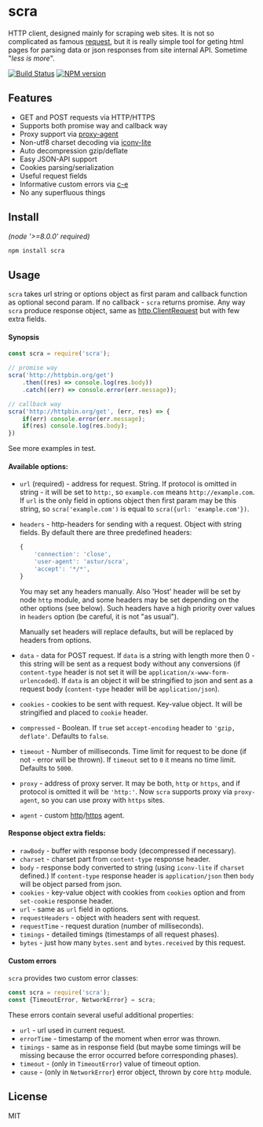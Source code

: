 # scra

HTTP client, designed mainly for scraping web sites. It is not so complicated as famous [request](https://github.com/request/request), but it is really simple tool for geting html pages for parsing data or json responses from site internal API. Sometime "_less is more_".

[![Build Status][travis-image]][travis-url]
[![NPM version][npm-image]][npm-url] 

## Features

* GET and POST requests via HTTP/HTTPS
* Supports both promise way and callback way
* Proxy support via [proxy-agent](https://github.com/TooTallNate/node-proxy-agent)
* Non-utf8 charset decoding via [iconv-lite](https://github.com/ashtuchkin/iconv-lite)
* Auto decompression gzip/deflate
* Easy JSON-API support
* Cookies parsing/serialization
* Useful request fields
* Informative custom errors via [c-e](https://github.com/astur/c-e)
* No any superfluous things

## Install

_(node '>=8.0.0' required)_

```bash
npm install scra
```

## Usage

`scra` takes url string or options object as first param and callback function as optional second param. If no callback - `scra` returns promise. Any way `scra` produce response object, same as [http.ClientRequest](https://nodejs.org/api/http.html#http_class_http_clientrequest) but with few extra fields.

#### Synopsis

````js
const scra = require('scra');

// promise way
scra('http://httpbin.org/get')
    .then((res) => console.log(res.body))
    .catch((err) => console.error(err.message));

// callback way
scra('http://httpbin.org/get', (err, res) => {
    if(err) console.error(err.message);
    if(res) console.log(res.body);
})
````

See more examples in test.

#### Available options:

* `url` (required) - address for request. String. If protocol is omitted in string - it will be set to `http:`, so `example.com` means `http://example.com`. If `url` is the only field in options object then first param may be this string, so `scra('example.com')` is equal to `scra({url: 'example.com'})`.
* `headers` - http-headers for sending with a request. Object with string fields. By default there are three predefined headers:

    ````js
    {
        'connection': 'close',
        'user-agent': 'astur/scra',
        'accept': '*/*',
    }
    ````

    You may set any headers manually. Also 'Host' header will be set by node `http` module, and some headers may be set depending on the other options (see below). Such headers have a high priority over values in `headers` option (be careful, it is not "as usual").
    
    Manually set headers will replace defaults, but will be replaced by headers from options.

* `data` - data for POST request. If `data` is a string with length more then 0 - this string will be sent as a request body without any conversions (if `content-type` header is not set it will be `application/x-www-form-urlencoded`). If `data` is an object it will be stringified to json and sent as a request body (`content-type` header will be `application/json`).
* `cookies` - cookies to be sent with request. Key-value object. It will be stringified and placed to `cookie` header.
* `compressed` - Boolean. If `true` set `accept-encoding` header to `'gzip, deflate'`. Defaults to `false`.
* `timeout` - Number of milliseconds. Time limit for request to be done (if not - error will be thrown). If `timeout` set to `0` it means no time limit. Defaults to `5000`.
* `proxy` - address of proxy server. It may be both, `http` or `https`, and if protocol is omitted it will be `'http:'`. Now `scra` supports proxy via `proxy-agent`, so you can use proxy with `https` sites.
* `agent` - custom [http](https://nodejs.org/api/http.html#http_class_http_agent)/[https](https://nodejs.org/api/https.html#https_class_https_agent) agent.

#### Response object extra fields:

* `rawBody` - buffer with response body (decompressed if necessary).
* `charset` - charset part from `content-type` response header.
* `body` - response body converted to string (using `iconv-lite` if `charset` defined.) If `content-type` response header is `application/json` then `body` will be object parsed from json.
* `cookies` - key-value object with cookies from `cookies` option and from `set-cookie` response header.
* `url` - same as `url` field in options.
* `requestHeaders` - object with headers sent with request.
* `requestTime` - request duration (number of milliseconds).
* `timings` - detailed timings (timestamps of all request phases).
* `bytes` - just how many `bytes.sent` and `bytes.received` by this request.

#### Custom errors

`scra` provides two custom error classes:

```js
const scra = require('scra');
const {TimeoutError, NetworkError} = scra;
```

These errors contain several useful additional properties:

* `url` - url used in current request.
* `errorTime` - timestamp of the moment when error was thrown.
* `timings` - same as in response field (but maybe some timings will be missing because the error occurred before corresponding phases).
* `timeout` - (only in `TimeoutError`) value of timeout option.
* `cause` - (only in `NetworkError`) error object, thrown by core `http` module.

## License

MIT

[npm-url]: https://npmjs.org/package/scra
[npm-image]: https://badge.fury.io/js/scra.svg
[travis-url]: https://travis-ci.org/astur/scra
[travis-image]: https://travis-ci.org/astur/scra.svg?branch=master
